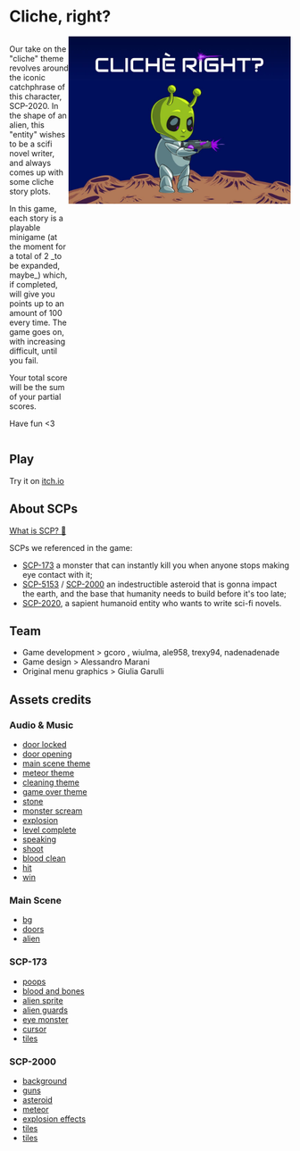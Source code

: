 # Cliche, right?

<div style="display: flex; justify-content: space-between; flex-direction: row;">
	<div>
	<p>Our take on the "cliche" theme revolves around the iconic catchphrase of this character, SCP-2020. In the shape of an alien, this "entity" wishes to be a scifi novel writer, and always comes up with some cliche story plots.</p>
<p>In this game, each story is a playable minigame (at the moment for a total of 2 _to be expanded, maybe_) which, if completed, will give you points up to an amount of 100 every time. The game goes on, with increasing difficult, until you fail.</p>
<p>Your total score will be the sum of your partial scores.</p>
<p>Have fun <3</p>
	</div>
	<img src="cover.jpg" height="300" width="400">
</div>

## Play

Try it on [itch.io](https://gcoro.itch.io/cliche-right)

## About SCPs

[What is SCP? 🤔](https://en.wikipedia.org/wiki/SCP_Foundation)

SCPs we referenced in the game: 

- [SCP-173](https://scp-wiki.wikidot.com/scp-173) a monster that can instantly kill you when anyone stops making eye contact with it;
- [SCP-5153](https://scp-wiki.wikidot.com/scp-5153) / [SCP-2000](https://scp-wiki.wikidot.com/scp-2000) an indestructible asteroid that is gonna impact the earth, and the base that humanity needs to build before it's too late;
- [SCP-2020](https://scp-wiki.wikidot.com/scp-2020), a sapient humanoid entity who wants to write sci-fi novels.

## Team

- Game development > gcoro , wiulma, ale958, trexy94, nadenadenade
- Game design > Alessandro Marani 
- Original menu graphics > Giulia Garulli 

## Assets credits

### Audio & Music

-   [door locked](https://freesound.org/people/BenjaminNelan/sounds/321087/)
-   [door opening](https://opengameart.org/content/door-open-sfx)
-   [main scene theme](https://opengameart.org/content/green-gray)
-   [meteor theme](https://opengameart.org/content/meteor-1)
-   [cleaning theme](https://opengameart.org/content/floor-34-clean-and-dirty-area)
-   [game over theme](https://opengameart.org/content/music-box-game-over-ii)
-   [stone](https://freesound.org/people/thanvannispen/sounds/29986/)
-   [monster scream](https://freesound.org/people/ibm5155/sounds/174912/)
-   [explosion](https://freesound.org/people/Iwiploppenisse/sounds/156031/)
-   [level complete](https://freesound.org/people/deleteCookies/sounds/376009/)
-   [speaking](https://freesound.org/people/SomeGuy22/sounds/431328/)
-   [shoot](https://freesound.org/people/Aesterial-Arts/sounds/633250/)
-   [blood clean](https://freesound.org/people/magnuswaker/sounds/563315/)
-   [hit](https://opengameart.org/content/hit-sound-effects)
-   [win](https://opengameart.org/content/win-sound-effect)

### Main Scene

-   [bg](https://opengameart.org/content/sideview-sci-fi-patreon-collection)
-   [doors](https://opengameart.org/content/lab-textures)
-   [alien](https://craftpix.net/freebies/2d-game-alien-character-free-sprite/)

### SCP-173

-   [poops](https://www.gamedeveloperstudio.com/graphics/viewgraphic.php?page-name=poop-game-sprites&item=1g6v4g0e1k7m7b5411)
-   [blood and bones](https://psychronic.com/abusive-prison-tileset/)
-   [alien sprite](https://kenney.nl/assets)
-   [alien guards](https://secrethideout.itch.io/team-wars-platformer-battle)
-   [eye monster](https://kuuly.itch.io/covid-boss)
-   [cursor](https://opengameart.org/content/%E2%80%9Calien%E2%80%9D-crosshairs)
-   [tiles](https://foozlecc.itch.io/sci-fi-lab-tileset-decor-traps)

### SCP-2000

-   [background](https://pxhere.com/it/photo/1460581)
-   [guns](https://twitter.com/hashashaaaa)
-   [asteroid](https://opengameart.org/content/2d-asteroid-sprite)
-   [meteor](https://weisinx7.itch.io/fireballs-sprites)
-   [explosion effects](https://weisinx7.itch.io/fireball-explosion-sprites)
-   [tiles](https://foozlecc.itch.io/sci-fi-lab-tileset-decor-traps)
-   [tiles](https://helperwesley.itch.io/helpers-artpack)
